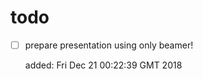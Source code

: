 

# todo

* [ ] prepare presentation using only beamer!
	
	added: Fri Dec 21 00:22:39 GMT 2018
	



